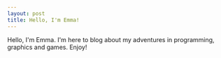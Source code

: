 ```yaml
---
layout: post
title: Hello, I'm Emma!
---
```


Hello, I'm Emma. I'm here to blog about my adventures in programming, graphics and games. Enjoy!
